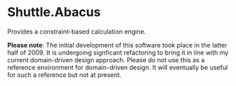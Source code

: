 # Shuttle.Abacus

Provides a constraint-based calculation engine.

**Please note**: The initial development of this software took place in the latter half of 2009.  It is undergoing signficant refactoring to bring it in line with my current domain-driven design approach.  Please do not use this as a reference environment for domain-driven design.  It will eventually be useful for such a reference but not at present. 

